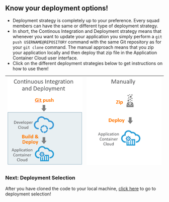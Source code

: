 ## Know your deployment options! ##

+ Deployment strategy is completely up to your preference. Every squad members can have the same or different type of deployment strategy.
+ In short, the Continous Integration and Deployment strategy means that whenever you want to update your application you simply perform a ```git push USERNAME@REPOSITORY``` command with the same Git repository as for your ```git clone``` command. The manual approach means that you zip your application locally and then deploy that zip file in the Application Container Cloud user interface.
+ Click on the different deployment strategies below to get instructions on how to use them!



| [![Red Squad](cicd.png)](deployment/cicd.md)  | [![Blue Squad](manually.png)](deployment/manually.md)
|:---:|:---:

### Next: Deployment Selection ###

After you have cloned the code to your local machine, [click here](deployment.md) to go to deployment selection!
